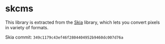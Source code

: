skcms
================

This library is extracted from the [Skia](https://skia.org) library, which lets you convert pixels in variety of formats.

Skia commit: `349c1179c43ef46f2804404952b9460dc007d76a`

